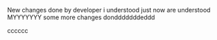 New changes done by developer
i understood just now are understood MYYYYYYY
some more changes dondddddddeddd


cccccc

